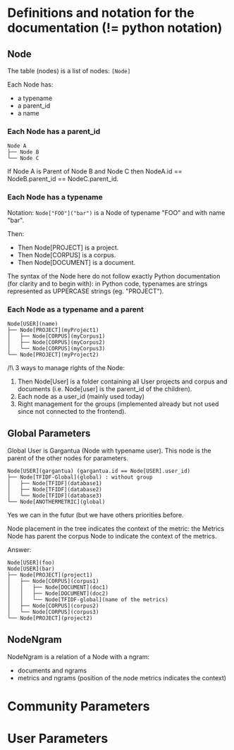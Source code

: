 
# Definitions and notation for the documentation (!= python notation)

## Node

The table (nodes) is a list of nodes: `[Node]`

Each Node has:

- a typename
- a parent_id
- a name


### Each Node has a parent_id

    Node A
    ├── Node B
    └── Node C

If Node A is Parent of Node B and Node C
then NodeA.id == NodeB.parent_id == NodeC.parent_id.

### Each Node has a typename

Notation: `Node["FOO"]("bar")` is a Node of typename "FOO" and with name "bar".

Then:

- Then Node[PROJECT] is a project.
- Then Node[CORPUS] is a corpus.
- Then Node[DOCUMENT] is a document.

The syntax of the Node here do not follow exactly Python documentation
(for clarity and to begin with): in Python code, typenames are strings
represented as UPPERCASE strings (eg. "PROJECT").

### Each Node as a typename and a parent

    Node[USER](name)
    ├── Node[PROJECT](myProject1)
    │   ├── Node[CORPUS](myCorpus1)
    │   ├── Node[CORPUS](myCorpus2)
    │   └── Node[CORPUS](myCorpus3)
    └── Node[PROJECT](myProject2)

/!\\ 3 ways to manage rights of the Node:

1. Then Node[User] is a folder containing all User projects and corpus and
   documents (i.e. Node[user] is the parent_id of the children).
2. Each node as a user_id (mainly used today)
3. Right management for the groups (implemented already but not
   used since not connected to the frontend).


## Global Parameters

Global User is Gargantua (Node with typename user).
This node is the parent of the other nodes for parameters.

    Node[USER](gargantua) (gargantua.id == Node[USER].user_id)
    ├── Node[TFIDF-Global](global) : without group
    │   ├── Node[TFIDF](database1)
    │   ├── Node[TFIDF](database2)
    │   └── Node[TFIDF](database3)
    └── Node[ANOTHERMETRIC](global)


[//]: # (Are there any plans to add user wide or project wide parameters or metrics?  For example TFIDF nodes related to a normal user -- ie. not Gargantua?)

Yes we can in the futur (but we have others priorities before.

[//]: # (What is the purpose of the 3 child nodes of Node[TFIDF-Global]?  Are they TFIDF metrics related to databases 1, 2 and 3? If so, shouldn't they be children of related CORPUS nodes?)

Node placement in the tree indicates the context of the metric: the
Metrics Node has parent the corpus Node to indicate the context of the
metrics.

Answer:

    Node[USER](foo)
    Node[USER](bar)
    ├── Node[PROJECT](project1)
    │   ├── Node[CORPUS](corpus1)
    │   │   ├── Node[DOCUMENT](doc1)
    │   │   ├── Node[DOCUMENT](doc2)
    │   │   └── Node[TFIDF-global](name of the metrics)
    │   ├── Node[CORPUS](corpus2)
    │   └── Node[CORPUS](corpus3)
    └── Node[PROJECT](project2)



## NodeNgram

NodeNgram is a relation of a Node with a ngram:

- documents and ngrams
- metrics  and ngrams (position of the node metrics indicates the
  context)



# Community Parameters


# User Parameters




